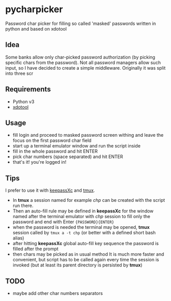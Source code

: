 # pycharpicker
Password char picker for filling so called 'masked' passwords written in python and based on xdotool

## Idea
Some banks allow only char-picked password authorization (by picking specific chars from the password). Not all password managers allow such input, so I have decided to create a simple middleware. Originally it was split into three scr

## Requirements
- Python v3
- [xdotool](https://github.com/jordansissel/xdotool)

## Usage
- fill login and proceed to masked password screen withing and leave the focus on the first password char field
- start up a terminal emulator window and run the script inside
- fill in the whole password and hit ENTER
- pick char numbers (space separated) and hit ENTER
- that's it! you're logged in!

## Tips
I prefer to use it with [keepassXc](https://github.com/keepassxreboot/keepassxc) and [tmux](https://github.com/tmux/tmux).
- In __tmux__ a session named for example _chp_ can be created with the script run there.
- Then an auto-fill rule may be defined in __keepassXc__ for the window named after the terminal emulator with _chp_ session to fill only the password and end with Enter ```{PASSWORD}{ENTER}```
- when the password is needed the terminal may be opened, __tmux__ session called by ```tmux a -t chp``` (or better with a defined short bash alias)
- after hitting __keepassXc__ global auto-fill key sequence the password is filled after the prompt
- then chars may be picked as in usual method
It is much more faster and convenient, but script has to be called again every time the session is invoked (but at least its parent directory is persisted by __tmux__)

## TODO
- maybe add other char numbers separators
